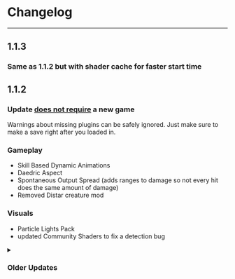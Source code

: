 # Changelog

***

## 1.1.3
### Same as 1.1.2 but with shader cache for faster start time

## 1.1.2
### Update <ins>does not require</ins> a new game
Warnings about missing plugins can be safely ignored. Just make sure to make a save right after you loaded in.

### Gameplay
- Skill Based Dynamic Animations
- Daedric Aspect
- Spontaneous Output Spread (adds ranges to damage so not every hit does the same amount of damage)
- Removed Distar creature mod

### Visuals
- Particle Lights Pack 
- updated Community Shaders to fix a detection bug



<details>
<summary> <h3>Older Updates </summary>

## 1.1.1
### Fixes install issues, no new game required

## 1.1.0
### Update <ins>does require</ins> a new game

### Gameplay
- Added Candleheart
- changed some artifact and gave some unique items interesting effects
- added some QOL mods (like: detect keys spell, cold water grease)
- Balanced out followers a bit
- Lockpicking is on a timer now
- added starter player home in Riverwood
- added improved camera
- added balancing to placed weapons
- slowed down movement speed a bit (felt way too fast)
### Visuals
- new ReShade preset (again)
- added Light Limit Fix
- pre-installed Shader Cache for faster start up times
- fixed some of the bright snow
- fixed some floating trees
- regenerated LODs

## 1.0.2
**Update is save safe**
- 'fixed' bounty bug
- changed inn cost and carriage cost (dialogue will only change in a new game)
- made salt easier to come by
- added Blade and Blunt as combat mod
- changed some combat styles
- made 'Sound Fix for large Sector drives' optional again like I intented it to be
- less food distribution in dungeons (will probably not affect already loaded dungeons)
- Removed Stats of Stealing to not have looting count as stealing
- limited attack rotation to roughly 10% of the original value
- lowered chance to get extra perk point rewards significantly
- made guns easier to remove (just disable Requiem Rifle Crossbow Swap)
- changed precision settings


## 1.0.1

make list installable
updated reshade

</details>

